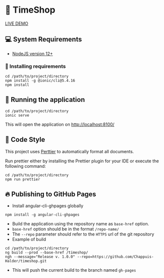 # :department_store: TimeShop

[LIVE DEMO](https://chappuis-halder.github.io/timeshop/app/shop)

## :computer: System Requirements

- [NodeJS version 12+](https://nodejs.org/)

### :wrench: Installing requirements

```
cd /path/to/project/directory
npm install -g @ionic/cli@5.4.16
npm install
```

## :electric_plug: Running the application

```
cd /path/to/project/directory
ionic serve
```

This will open the application on [http://localhost:8100/](http://localhost:8100/)

## :bookmark_tabs: Code Style

This project uses [Perttier](https://prettier.io/) to automatically format all documents.

Run prettier either by installing the Prettier plugin for your IDE or execute the following command:

```
cd /path/to/project/directory
npm run prettier
```

## :fire: Publishing to GitHub Pages

- Install angular-cli-ghpages globally

```
npm install -g angular-cli-ghpages
```

- Build the application using the repository name as `base-href` option.
- `base-href` option should be in the format `/repo-name/`
- The `--repo` parameter should refer to the `HTTPS` url of the git repository
- Example of build

```
cd /path/to/project/directory
ng build --prod --base-href /timeshop/
ngh --message="Release v. 1.0.0" --repo=https://github.com/Chappuis-Halder/timeshop.git
```

- This will push the current build to the branch named `gh-pages`
